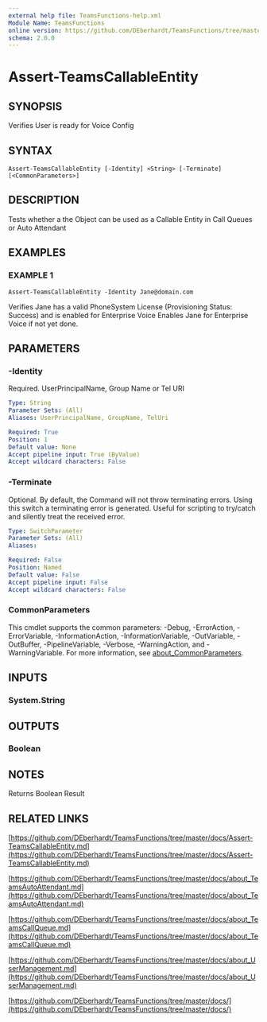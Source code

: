 ```yaml
---
external help file: TeamsFunctions-help.xml
Module Name: TeamsFunctions
online version: https://github.com/DEberhardt/TeamsFunctions/tree/master/docs/Assert-TeamsCallableEntity.md
schema: 2.0.0
---
```


# Assert-TeamsCallableEntity

## SYNOPSIS
Verifies User is ready for Voice Config

## SYNTAX

```
Assert-TeamsCallableEntity [-Identity] <String> [-Terminate] [<CommonParameters>]
```

## DESCRIPTION
Tests whether a the Object can be used as a Callable Entity in Call Queues or Auto Attendant

## EXAMPLES

### EXAMPLE 1
```
Assert-TeamsCallableEntity -Identity Jane@domain.com
```

Verifies Jane has a valid PhoneSystem License (Provisioning Status: Success) and is enabled for Enterprise Voice
Enables Jane for Enterprise Voice if not yet done.

## PARAMETERS

### -Identity
Required.
UserPrincipalName, Group Name or Tel URI

```yaml
Type: String
Parameter Sets: (All)
Aliases: UserPrincipalName, GroupName, TelUri

Required: True
Position: 1
Default value: None
Accept pipeline input: True (ByValue)
Accept wildcard characters: False
```

### -Terminate
Optional.
By default, the Command will not throw terminating errors.
Using this switch a terminating error is generated.
Useful for scripting to try/catch and silently treat the received error.

```yaml
Type: SwitchParameter
Parameter Sets: (All)
Aliases:

Required: False
Position: Named
Default value: False
Accept pipeline input: False
Accept wildcard characters: False
```

### CommonParameters
This cmdlet supports the common parameters: -Debug, -ErrorAction, -ErrorVariable, -InformationAction, -InformationVariable, -OutVariable, -OutBuffer, -PipelineVariable, -Verbose, -WarningAction, and -WarningVariable. For more information, see [about_CommonParameters](http://go.microsoft.com/fwlink/?LinkID=113216).

## INPUTS

### System.String
## OUTPUTS

### Boolean
## NOTES
Returns Boolean Result

## RELATED LINKS

[https://github.com/DEberhardt/TeamsFunctions/tree/master/docs/Assert-TeamsCallableEntity.md](https://github.com/DEberhardt/TeamsFunctions/tree/master/docs/Assert-TeamsCallableEntity.md)

[https://github.com/DEberhardt/TeamsFunctions/tree/master/docs/about_TeamsAutoAttendant.md](https://github.com/DEberhardt/TeamsFunctions/tree/master/docs/about_TeamsAutoAttendant.md)

[https://github.com/DEberhardt/TeamsFunctions/tree/master/docs/about_TeamsCallQueue.md](https://github.com/DEberhardt/TeamsFunctions/tree/master/docs/about_TeamsCallQueue.md)

[https://github.com/DEberhardt/TeamsFunctions/tree/master/docs/about_UserManagement.md](https://github.com/DEberhardt/TeamsFunctions/tree/master/docs/about_UserManagement.md)

[https://github.com/DEberhardt/TeamsFunctions/tree/master/docs/](https://github.com/DEberhardt/TeamsFunctions/tree/master/docs/)

